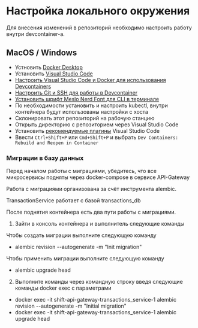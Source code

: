 # Настройка локального окружения

Для внесения изменений в репозиторий необходимо настроить работу внутри devcontainer-а.

## MacOS / Windows

- Устновить [Docker Desktop](https://www.docker.com/products/docker-desktop/)
- Установить [Visual Studio Code](https://code.visualstudio.com/download)
- [Настроить Visual Studio Code и Docker для использования Devcontainers](https://code.visualstudio.com/docs/devcontainers/containers#_getting-started)
- [Настроить Git и SSH для работы в Devcontainer](https://code.visualstudio.com/remote/advancedcontainers/sharing-git-credentials)
- [Установить шрифт Meslo Nerd Font для CLI в терминале](https://github.com/romkatv/powerlevel10k?tab=readme-ov-file#fonts)
- По необходимости установить и настроить kubectl, внутри контейнера будут использованы настройки с хоста
- Склонировать этот репозиторий на рабочую станцию
- Открыть директорию с репозиторием через Visual Studio Code
- Установить [рекомендуемые плагины](.vscode/extensions.json) Visual Studio Code
- Ввести `Ctrl+Shift+P` или `Cmd+Shift+P` и выбрать `Dev Containers: Rebuild and Reopen in Container`

### Миграции в базу данных
Перед началом работы с миграциями, убедитесь, что все микросервисы подняты через docker-compose в сервисе API-Gateway

Работа с миграциями организована за счёт инструмента alembic.

TransactionService работает с базой transactions_db

После поднятия контейнера есть два пути работы с миграциями.

1. Зайти в консоль контейнера и выполнитель следующие команды

Чтобы создать миграции выполните следующую команду

- alembic revision --autogenerate -m "Init migration"

Чтобы применить миграции выполните следующую команду

- alembic upgrade head

2. Выполните команды через командную строку введя следующие команды docker exec с параметрами

- docker exec -it shift-api-gateway-transactions_service-1 alembic revision --autogenerate -m "Initial migration"
- docker exec -it shift-api-gateway-transactions_service-1 alembic upgrade head

